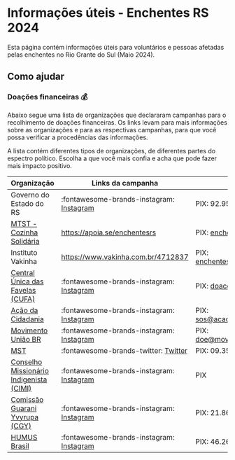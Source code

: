 # Informações úteis - Enchentes RS 2024

Esta página contém informações úteis para voluntários e pessoas afetadas pelas enchentes no Rio Grante do Sul (Maio 2024).

## Como ajudar

### Doações financeiras 💰

Abaixo segue uma lista de organizações que declararam campanhas para o recolhimento de doações financeiras.
Os links levam para mais informações sobre as organizações e para as respectivas campanhas, para que você possa verificar a procedências das informações.

A lista contém diferentes tipos de organizações, de diferentes partes do espectro político. Escolha a que você mais confia e acha que pode fazer mais impacto positivo.

| Organização                                                         | Links da campanha                                                                                  | Como doar                        |
| ------------------------------------------------------------------- | -------------------------------------------------------------------------------------------------- | -------------------------------- |
| Governo do Estado do RS                                             | :fontawesome-brands-instagram: [Instagram](https://www.instagram.com/p/C6elevDOfVW/)               | PIX: 92.958.800/0001-38          |
| [MTST - Cozinha Solidária](https://mtst.org/cozinhas-solidarias/)   | <https://apoia.se/enchentesrs>                                                                     | PIX: enchentes@apoia.se          |
| Instituto Vakinha                                                   | <https://www.vakinha.com.br/4712837>                                                               | PIX: enchentes@vakinha.com.br    |
| [Central Única das Favelas (CUFA)](https://cufa.org.br/doar/)       | :fontawesome-brands-instagram: [Instagram](https://www.instagram.com/p/C6hNWBzpbRK/)               | PIX: doacoes@cufa.org.br         |
| [Ação da Cidadania](https://www.acaodacidadania.org.br/como-apoiar) | :fontawesome-brands-instagram: [Instagram](https://www.instagram.com/p/C6eGa18N_HA/)               | PIX: sos@acaodacidadania.org.br  |
| [Movimento União BR](https://www.movimentouniaobr.com.br/)          | :fontawesome-brands-instagram: [Instagram](https://www.instagram.com/p/C6fFFlSNhZw/)               | PIX: doe@movimentouniaobr.com.br |
| [MST](https://mst.org.br/quem-somos/)                               | :fontawesome-brands-twitter: [Twitter](https://twitter.com/MST_Oficial/status/1786843972385608008) | PIX: 09.352.141/0001-48          |
| [Conselho Missionário Indigenista (CIMI)](https://cimi.org.br/)     | :fontawesome-brands-instagram: [Instagram](https://www.instagram.com/p/C6mfJUTPu9a/)               | PIX                              |
| [Comissão Guarani Yvyrupa (CGY)](https://www.yvyrupa.org.br/)       | :fontawesome-brands-instagram: [Instagram](https://www.instagram.com/p/C6hXaMBvib1/)               | PIX: 21.860.239/0001-01          |
| [HUMUS Brasil](https://www.humusbr.org/quem-somos)                  | :fontawesome-brands-instagram: [Instagram](https://www.instagram.com/p/C6hTjz3pxe3/)               | PIX: 46.265.388/0001-53          |